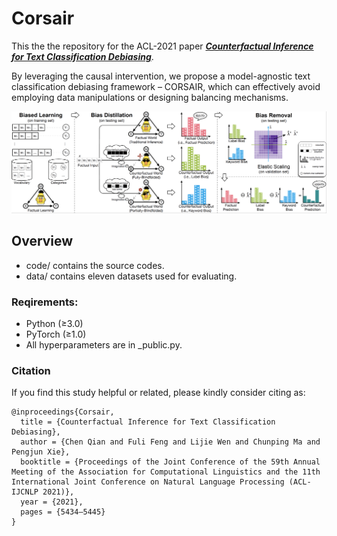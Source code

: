 # Corsair

This the the repository for the ACL-2021 paper [***Counterfactual Inference for Text Classification Debiasing***](https://aclanthology.org/2021.acl-long.422/).

By leveraging the causal intervention, we propose a model-agnostic text classification debiasing framework – CORSAIR, which can effectively avoid employing data manipulations or designing balancing mechanisms.

![RUNOOB 图标](./Framework.png)

## Overview

- code/ 
  contains the source codes.
- data/ 
  contains eleven datasets used for evaluating.

### Reqirements:

* Python (≥3.0)
* PyTorch (≥1.0)
* All hyperparameters are in _public.py.


### Citation

If you find this study helpful or related, please kindly consider citing as:

```
@inproceedings{Corsair,
  title = {Counterfactual Inference for Text Classification Debiasing},
  author = {Chen Qian and Fuli Feng and Lijie Wen and Chunping Ma and Pengjun Xie},
  booktitle = {Proceedings of the Joint Conference of the 59th Annual Meeting of the Association for Computational Linguistics and the 11th International Joint Conference on Natural Language Processing (ACL-IJCNLP 2021)},
  year = {2021},
  pages = {5434–5445}
}
```
